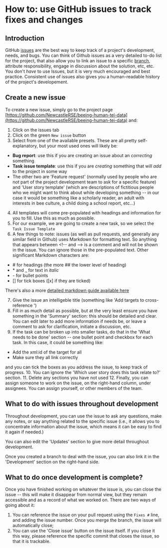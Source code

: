 # How to: use GitHub issues to track fixes and changes

## Introduction
GitHub [issues](/documentation/guides/10_GitHub_Concepts/10_github_concepts.md#issues) are the best way to keep track of a project's development, needs, and bugs. You can think of Github issues as a very detailed to-do list for the project, that also allow you to link an issue to a specific [branch](/documentation/guides/10_GitHub_Concepts/10_github_concepts.md#branches), attribute responsibility, engage in discussion about the solution, etc, etc. You don't *have* to use Issues, but it is very much encouraged and best practice. Consistent use of issues also gives you a human-readable history of the project's developement.

## Create a new issue
To create a new issue, simply go to the project page [https://github.com/NewcastleRSE/beeing-human-tei-data](https://github.com/NewcastleRSE/beeing-human-tei-data) and:

1. Click on the issues tab
2. Click on the green `New issue` button
3. Select from one of the available presets. These are all pretty self-explanatory, but your most used ones will likely be:
  - **Bug report**: use this if you are creating an issue about an *correcting* something
  - **Task issue template**: use this if you are *creating* something that will *add* to the project in some way
  - The other two are 'Feature request' (normally used by people who are not part of the project development team to ask for a specific feature) and 'User story template' (which are descriptions of fictitious people who we might want to think about while developing something -- in our case it would be something like a scholarly reader, an adult with interests in bee culture, a child doing a school report, etc...)
4. All templates will come pre-populated with headings and information for you to fill. Use this as much as possible.
5. For our example, we are going to create a new task, so we select the `Task Issue Template`
6. A few things to note: issues (as well as pull requests, and generally any similar field in Github) uses Markdown for formatting text. So anything that appears between \<!-- and --> is a comment and will not be shown in the issue. You can ignore those in the pre-populated text. Other significant Markdown characters are:
  - \# for headings (the more \#\# the lower level of heading)
  - \* and \_ for text in *italic*
  - \- for bullet points
  - \[\] for tick boxes (\[x\] if they are ticked)

There's also a more [detailed markdown guide available here](https://docs.github.com/en/get-started/writing-on-github/getting-started-with-writing-and-formatting-on-github/basic-writing-and-formatting-syntax)

7. Give the issue an intelligeble title (something like 'Add targets to cross-reference <ref>')
8. Fill in as much detail as possible, but at the very least ensure you have something in the 'Summary' section: this should be detailed and clear. You can edit later to add more information if needs be, or leave a comment to ask for clarification, initiate a discussion, etc.
9. If the task can be broken up into smaller tasks, do that in the 'What needs to be done' section -- one bullet point and checkbox for each task. In this case, it could be something like:
  - Add the xml:id of the target for all <ref>
  - Make sure they all link correctly

and you can tick the boxes as you address the issue, to keep track of progress.
10. You can ignore the 'Which user story does this task relate to?' section.
11. Delete any sections you have not used
12. Finally, you can assign someone to work on the issue, on the right-hand column, under assignees. You can assign yourself, or other members of the team.

## What to do with issues throughout development

Throughout development, you can use the issue to ask any questions, make any notes, or say anything related to the specific issue (i.e., it allows you to concentrate information about the issue, which means it can be easy to find it again if needed.)

You can also edit the 'Updates' section to give more detail throughout development.

Once you created a branch to deal with the issue, you can also link it in the 'Development' section on the right-hand side.

## What to do once development is complete?

Once you have finished working on whatever the issue is, you can close the issue -- this will make it disappear from normal view, but they remain accessible and as a record of what we worked on. There are two ways of going about it:

1. You can reference the issue on your pull request using the `Fixes #` line, and adding the issue number. Once you merge the branch, the issue will automatically close;
2. You can use the 'Close issue' button on the issue itself. If you close it this way, please reference the specific commit that closes the issue, so that it is trackable.